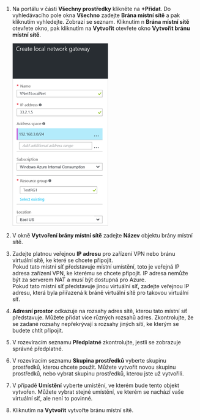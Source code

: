 1. Na portálu v části **Všechny prostředky** klikněte na **+Přidat**. Do vyhledávacího pole okna **Všechno** zadejte **Brána místní sítě** a pak kliknutím vyhledejte. Zobrazí se seznam. Kliknutím n **Brána místní sítě** otevřete okno, pak kliknutím na **Vytvořit** otevřete okno **Vytvořit bránu místní sítě**.
   
    ![Vytvoření brány místní sítě](./media/vpn-gateway-add-lng-rm-portal-include/addlng250.png)
2. V okně **Vytvoření brány místní sítě** zadejte **Název** objektu brány místní sítě.
3. Zadejte platnou veřejnou **IP adresu** pro zařízení VPN nebo bránu virtuální sítě, ke které se chcete připojit.<br>Pokud tato místní síť představuje místní umístění, toto je veřejná IP adresa zařízení VPN, ke kterému se chcete připojit. IP adresa nemůže být za serverem NAT a musí být dostupná pro Azure.<br>Pokud tato místní síť představuje jinou virtuální síť, zadejte veřejnou IP adresu, která byla přiřazená k bráně virtuální sítě pro takovou virtuální síť.<br>
4. **Adresní prostor** odkazuje na rozsahy adres sítě, kterou tato místní síť představuje. Můžete přidat více různých rozsahů adres. Zkontrolujte, že se zadané rozsahy nepřekrývají s rozsahy jiných sítí, ke kterým se budete chtít připojit.
5. V rozevíracím seznamu **Předplatné** zkontrolujte, jestli se zobrazuje správné předplatné.
6. V rozevíracím seznamu **Skupina prostředků** vyberte skupinu prostředků, kterou chcete použít. Můžete vytvořit novou skupinu prostředků, nebo vybrat skupinu prostředků, kterou jste už vytvořili.
7. V případě **Umístění** vyberte umístění, ve kterém bude tento objekt vytvořen. Můžete vybrat stejné umístění, ve kterém se nachází vaše virtuální síť, ale není to povinné.
8. Kliknutím na **Vytvořit** vytvořte bránu místní sítě.



<!--HONumber=Nov16_HO2-->


